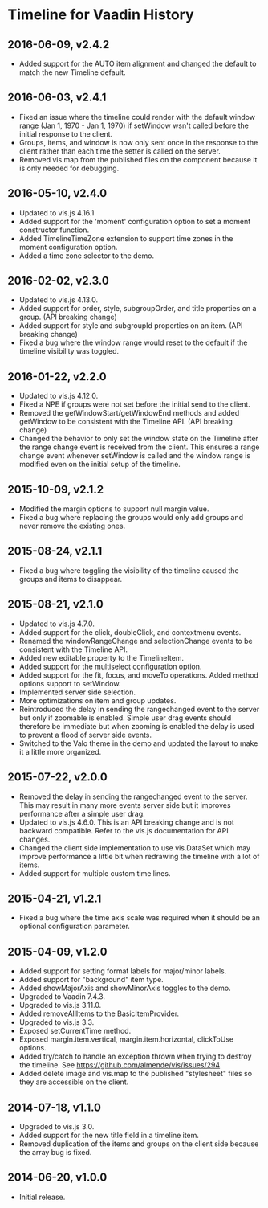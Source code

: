 # Timeline for Vaadin History

## 2016-06-09, v2.4.2

- Added support for the AUTO item alignment and changed the default to match the new Timeline default.

## 2016-06-03, v2.4.1

- Fixed an issue where the timeline could render with the default window range (Jan 1, 1970 - Jan 1, 1970) if setWindow wsn't called before the initial response to the client.
- Groups, items, and window is now only sent once in the response to the client rather than each time the setter is called on the server.
- Removed vis.map from the published files on the component because it is only needed for debugging.

## 2016-05-10, v2.4.0

- Updated to vis.js 4.16.1
- Added support for the 'moment' configuration option to set a moment constructor function.
- Added TimelineTimeZone extension to support time zones in the moment configuration option.
- Added a time zone selector to the demo.

## 2016-02-02, v2.3.0

- Updated to vis.js 4.13.0.
- Added support for order, style, subgroupOrder, and title properties on a group. (API breaking change)
- Added support for style and subgroupId properties on an item. (API breaking change)
- Fixed a bug where the window range would reset to the default if the timeline visibility was toggled.

## 2016-01-22, v2.2.0

- Updated to vis.js 4.12.0.
- Fixed a NPE if groups were not set before the initial send to the client.
- Removed the getWindowStart/getWindowEnd methods and added getWindow to be consistent with the Timeline API. (API breaking change)
- Changed the behavior to only set the window state on the Timeline after the range change event is received from the client. This ensures a range change event whenever setWindow is called and the window range is modified even on the initial setup of the timeline.

## 2015-10-09, v2.1.2

- Modified the margin options to support null margin value.
- Fixed a bug where replacing the groups would only add groups and never remove the existing ones.

## 2015-08-24, v2.1.1

- Fixed a bug where toggling the visibility of the timeline caused the groups and items to disappear.

## 2015-08-21, v2.1.0

- Updated to vis.js 4.7.0.
- Added support for the click, doubleClick, and contextmenu events.
- Renamed the windowRangeChange and selectionChange events to be consistent with the Timeline API.
- Added new editable property to the TimelineItem.
- Added support for the multiselect configuration option.
- Added support for the fit, focus, and moveTo operations. Added method options support to setWindow.
- Implemented server side selection.
- More optimizations on item and group updates.
- Reintroduced the delay in sending the rangechanged event to the server but only if zoomable is enabled. Simple user drag events should therefore be immediate but when zooming is enabled the delay is used to prevent a flood of server side events.
- Switched to the Valo theme in the demo and updated the layout to make it a little more organized.

## 2015-07-22, v2.0.0

- Removed the delay in sending the rangechanged event to the server. This may result in many more events server side but it improves performance after a simple user drag.
- Updated to vis.js 4.6.0. This is an API breaking change and is not backward compatible. Refer to the vis.js documentation for API changes.
- Changed the client side implementation to use vis.DataSet which may improve performance a little bit when redrawing the timeline with a lot of items.
- Added support for multiple custom time lines.

## 2015-04-21, v1.2.1

- Fixed a bug where the time axis scale was required when it should be an optional configuration parameter.

## 2015-04-09, v1.2.0

- Added support for setting format labels for major/minor labels.
- Added support for "background" item type.
- Added showMajorAxis and showMinorAxis toggles to the demo.
- Upgraded to Vaadin 7.4.3.
- Upgraded to vis.js 3.11.0.
- Added removeAllItems to the BasicItemProvider.
- Upgraded to vis.js 3.3.
- Exposed setCurrentTime method.
- Exposed margin.item.vertical, margin.item.horizontal, clickToUse options.
- Added try/catch to handle an exception thrown when trying to destroy the 
  timeline. See https://github.com/almende/vis/issues/294
- Added delete image and vis.map to the published "stylesheet" files so they 
  are accessible on the client.

## 2014-07-18, v1.1.0

- Upgraded to vis.js 3.0. 
- Added support for the new title field in a timeline item. 
- Removed duplication of the items and groups on the client side because the array bug is fixed.

## 2014-06-20, v1.0.0

- Initial release.
